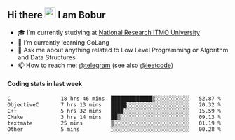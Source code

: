 ## Hi there <img src="https://media.giphy.com/media/hvRJCLFzcasrR4ia7z/giphy.gif" width="25px" height="25px"> I am Bobur

- :mortar_board: I’m currently studying at [National Research ITMO University](https://itmo.ru/)
- :seedling: I’m currently learning GoLang
- :speech_balloon: Ask me about anything related to Low Level Programming or Algorithm and Data Structures
- :mailbox: How to reach me: [@telegram](https://t.me/octoant) (see also [@leetcode](https://leetcode.com/octoant/))    

#### Coding stats in last week

<!--START_SECTION:waka-->

```text
C                18 hrs 46 mins  █████████████▒░░░░░░░░░░░   52.87 %
ObjectiveC       7 hrs 13 mins   █████░░░░░░░░░░░░░░░░░░░░   20.32 %
C++              5 hrs 32 mins   ████░░░░░░░░░░░░░░░░░░░░░   15.59 %
CMake            3 hrs 14 mins   ██▒░░░░░░░░░░░░░░░░░░░░░░   09.13 %
textmate         25 mins         ▒░░░░░░░░░░░░░░░░░░░░░░░░   01.19 %
Other            5 mins          ░░░░░░░░░░░░░░░░░░░░░░░░░   00.28 %
```

<!--END_SECTION:waka-->
